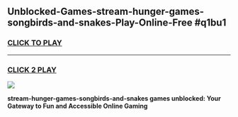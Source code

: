 
## Unblocked-Games-stream-hunger-games-songbirds-and-snakes-Play-Online-Free #q1bu1
<h3>
<a href="https://us.freeplayer.one?title=stream-hunger-games-songbirds-and-snakes&ref=10M">CLICK TO PLAY</a></h3>
<hr>

<h3>
<a href="https://us.freeplayer.one?title=stream-hunger-games-songbirds-and-snakes&ref=10M">CLICK 2 PLAY</a>
  
</h3>

<a href="https://us.freeplayer.one?title=stream-hunger-games-songbirds-and-snakes&ref=10M"><img src="https://clearcache.store/games.png"></a>


**stream-hunger-games-songbirds-and-snakes games unblocked: Your Gateway to Fun and Accessible Online Gaming**
